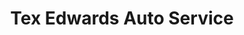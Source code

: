 ---
title: "Tex Edwards Auto Service"
url: /plainview/tex-edwards-auto-service/
shop: Autowerkstatt
---